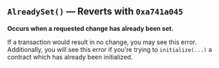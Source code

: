 ## `AlreadySet()` — Reverts with `0xa741a045`
**Occurs when a requested change has already been set.**

If a transaction would result in no change, you may see this error. Additionally, you will see
this error if you're trying to `initialize(...)` a contract which has already been initialized.